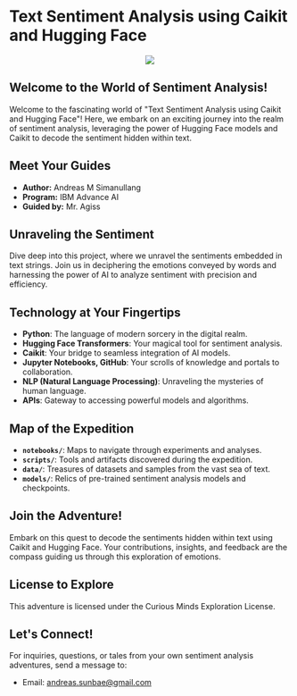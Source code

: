 # Text Sentiment Analysis using Caikit and Hugging Face

<p align="center">
  <img src="https://author-workbench-prod.s3.us.cloud-object-storage.appdomain.cloud/u2c2g0og6uzl4zb210ligkdsqd9s">
</p>

## Welcome to the World of Sentiment Analysis!

Welcome to the fascinating world of "Text Sentiment Analysis using Caikit and Hugging Face"! Here, we embark on an exciting journey into the realm of sentiment analysis, leveraging the power of Hugging Face models and Caikit to decode the sentiment hidden within text.

## Meet Your Guides

- **Author:** Andreas M Simanullang
- **Program:** IBM Advance AI
- **Guided by:** Mr. Agiss

## Unraveling the Sentiment

Dive deep into this project, where we unravel the sentiments embedded in text strings. Join us in deciphering the emotions conveyed by words and harnessing the power of AI to analyze sentiment with precision and efficiency.

## Technology at Your Fingertips

- **Python**: The language of modern sorcery in the digital realm.
- **Hugging Face Transformers**: Your magical tool for sentiment analysis.
- **Caikit**: Your bridge to seamless integration of AI models.
- **Jupyter Notebooks, GitHub**: Your scrolls of knowledge and portals to collaboration.
- **NLP (Natural Language Processing)**: Unraveling the mysteries of human language.
- **APIs**: Gateway to accessing powerful models and algorithms.

## Map of the Expedition

- **`notebooks/`**: Maps to navigate through experiments and analyses.
- **`scripts/`**: Tools and artifacts discovered during the expedition.
- **`data/`**: Treasures of datasets and samples from the vast sea of text.
- **`models/`**: Relics of pre-trained sentiment analysis models and checkpoints.

## Join the Adventure!

Embark on this quest to decode the sentiments hidden within text using Caikit and Hugging Face. Your contributions, insights, and feedback are the compass guiding us through this exploration of emotions.

## License to Explore

This adventure is licensed under the Curious Minds Exploration License.

## Let's Connect!

For inquiries, questions, or tales from your own sentiment analysis adventures, send a message to:
- Email: andreas.sunbae@gmail.com
